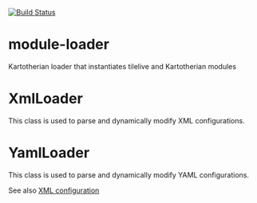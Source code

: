 [![Build Status](https://travis-ci.org/kartotherian/module-loader.svg?branch=master)](https://travis-ci.org/kartotherian/module-loader)

# module-loader
Kartotherian loader that instantiates tilelive and Kartotherian modules

# XmlLoader
This class is used to parse and dynamically modify XML configurations.

# YamlLoader
This class is used to parse and dynamically modify YAML configurations.

See also [XML configuration](https://github.com/kartotherian/core#xml-based-sources)
